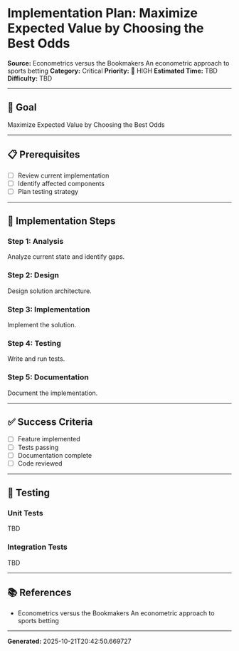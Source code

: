 # Implementation Plan: Maximize Expected Value by Choosing the Best Odds

**Source:** Econometrics versus the Bookmakers An econometric approach to sports betting
**Category:** Critical
**Priority:** 🔴 HIGH
**Estimated Time:** TBD
**Difficulty:** TBD

---

## 🎯 Goal

Maximize Expected Value by Choosing the Best Odds

---

## 📋 Prerequisites

- [ ] Review current implementation
- [ ] Identify affected components
- [ ] Plan testing strategy

---

## 🔧 Implementation Steps

### Step 1: Analysis

Analyze current state and identify gaps.

### Step 2: Design

Design solution architecture.

### Step 3: Implementation

Implement the solution.

### Step 4: Testing

Write and run tests.

### Step 5: Documentation

Document the implementation.

---

## ✅ Success Criteria

- [ ] Feature implemented
- [ ] Tests passing
- [ ] Documentation complete
- [ ] Code reviewed

---

## 🧪 Testing

### Unit Tests

TBD

### Integration Tests

TBD

---

## 📚 References

- Econometrics versus the Bookmakers An econometric approach to sports betting

---

**Generated:** 2025-10-21T20:42:50.669727
